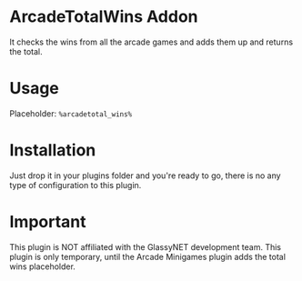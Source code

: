 # ArcadeTotalWins Addon
It checks the wins from all the arcade games and adds them up and returns the total.

# Usage
Placeholder: `%arcadetotal_wins%`

# Installation
Just drop it in your plugins folder and you're ready to go, there is no any type of configuration to this plugin.

# Important
This plugin is NOT affiliated with the GlassyNET development team.
This plugin is only temporary, until the Arcade Minigames plugin adds the total wins placeholder.
